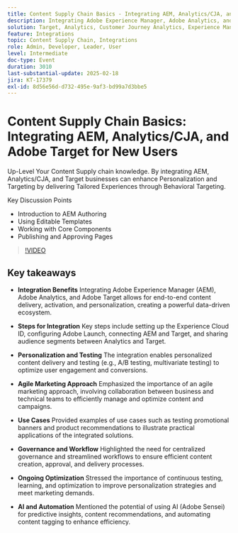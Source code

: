 ```yaml
---
title: Content Supply Chain Basics - Integrating AEM, Analytics/CJA, and Adobe Target for New Users
description: Integrating Adobe Experience Manager, Adobe Analytics, and Adobe Target streamlines content delivery, personalization, and testing, fostering an agile marketing approach and continuous optimization through AI-driven insights and automation.
solution: Target, Analytics, Customer Journey Analytics, Experience Manager
feature: Integrations
topic: Content Supply Chain, Integrations
role: Admin, Developer, Leader, User
level: Intermediate
doc-type: Event
duration: 3010
last-substantial-update: 2025-02-18
jira: KT-17379
exl-id: 8d56e56d-d732-495e-9af3-bd99a7d3bbe5
---
```

# Content Supply Chain Basics: Integrating AEM, Analytics/CJA, and Adobe Target for New Users

Up-Level Your Content Supply chain knowledge. By integrating AEM, Analytics/CJA, and Target businesses can enhance Personalization and Targeting by delivering Tailored Experiences through Behavioral Targeting.

Key Discussion Points

* Introduction to AEM Authoring
* Using Editable Templates
* Working with Core Components
* Publishing and Approving Pages

>[!VIDEO](https://video.tv.adobe.com/v/3444459/?learn=on&enablevpops)

## Key takeaways

* **Integration Benefits** Integrating Adobe Experience Manager (AEM), Adobe Analytics, and Adobe Target allows for end-to-end content delivery, activation, and personalization, creating a powerful data-driven ecosystem. ​

* **Steps for Integration** Key steps include setting up the Experience Cloud ID, configuring Adobe Launch, connecting AEM and Target, and sharing audience segments between Analytics and Target.

* **Personalization and Testing** The integration enables personalized content delivery and testing (e.g., A/B testing, multivariate testing) to optimize user engagement and conversions.

* **Agile Marketing Approach** Emphasized the importance of an agile marketing approach, involving collaboration between business and technical teams to efficiently manage and optimize content and campaigns.

* **Use Cases** Provided examples of use cases such as testing promotional banners and product recommendations to illustrate practical applications of the integrated solutions.

* **Governance and Workflow** Highlighted the need for centralized governance and streamlined workflows to ensure efficient content creation, approval, and delivery processes.

* **Ongoing Optimization** Stressed the importance of continuous testing, learning, and optimization to improve personalization strategies and meet marketing demands.

* **AI and Automation** Mentioned the potential of using AI (Adobe Sensei) for predictive insights, content recommendations, and automating content tagging to enhance efficiency.
